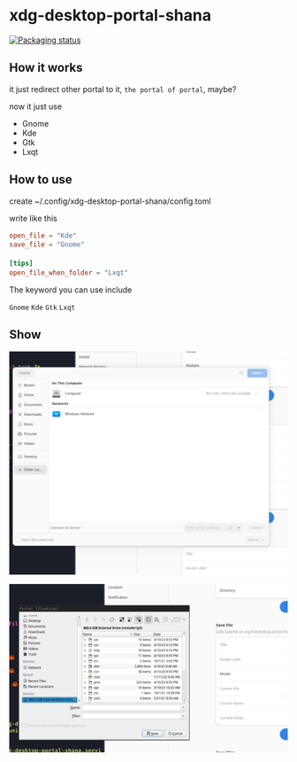 # xdg-desktop-portal-shana

[![Packaging status](https://repology.org/badge/vertical-allrepos/xdg-desktop-portal-shana.svg)](https://repology.org/project/xdg-desktop-portal-shana/versions)


## How it works
it just redirect other portal to it, `the portal of portal`, maybe?

now it just use

* Gnome
* Kde
* Gtk
* Lxqt

## How to use

create ~/.config/xdg-desktop-portal-shana/config.toml

write like this

```toml
open_file = "Kde"
save_file = "Gnome"

[tips]
open_file_when_folder = "Lxqt"
```

The keyword you can use include

`Gnome`
`Kde`
`Gtk`
`Lxqt`

## Show

![select file](./show/choosefile.png)

![save file](./show/savefile.png)
